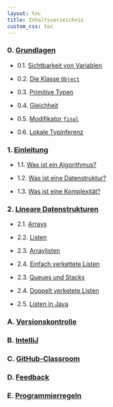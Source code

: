 ```yaml
---
layout: toc
title: Inhaltsverzeichnis
custom_css: toc
---
```


### 0. [Grundlagen](basics.md)

- 0.1. [Sichtbarkeit von Variablen](basics.md#sichtbarkeit-von-variablen)

- 0.2. [Die Klasse `Object`](basics.md#die-klasse-object)

- 0.3. [Primitive Typen](basics.md#primitive-typen)

- 0.4. [Gleichheit](basics.md#gleichheit)

- 0.5. [Modifikator `final`](basics.md#modifikator-final)

- 0.6. [Lokale Typinferenz](basics.md#lokale-typinferenz)

### 1. [Einleitung](introduction.md)

- 1.1. [Was ist ein Algorithmus?](introduction.md#was-ist-ein-algorithmus)

- 1.2. [Was ist eine Datenstruktur?](introduction.md#was-ist-eine-datenstruktur)

- 1.3. [Was ist eine Komplexität?](introduction.md#was-ist-eine-komplexität)

### 2. [Lineare Datenstrukturen](linear-data-structures.md)

- 2.1. [Arrays](linear-data-structures.md#arrays)

- 2.2. [Listen](linear-data-structures.md#listen)

- 2.3. [Arraylisten](linear-data-structures.md#arraylisten)

- 2.4. [Einfach verkettete Listen](linear-data-structures.md#einfach-verkettete-listen)

- 2.3. [Queues und Stacks](linear-data-structures.md#queues-und-stacks)

- 2.4. [Doppelt verketete Listen](linear-data-structures.md#doppelt-verkettete-listen)

- 2.5. [Listen in Java](linear-data-structures.md#listen-in-java)

<!-- ### 3. [Komplexität](complexity.md)

- 3.1. [Konkrete Laufzeiten](complexity.md#konkrete-laufzeiten)

- 3.2. [Asymptotisches Wachstum](complexity.md#asymptotisches-wachstum)

- 3.3. [Größenordnungen](complexity.md#größenordnungen)

### 4. [Rekursion](recursion.md)

- 4.1. [Beispiele](recursion.md#beispiele)

- 4.2. [Rekurrenzen](recursion.md#rekurrenzen)

- 4.3. [Bestimmung von Laufzeiten](recursion.md#bestimmung-von-laufzeiten)

### 5. [Divide and Conquer](divide-and-conquer.md)

- 5.1. [Binäre Suche](divide-and-conquer.md#binäre-suche)

- 5.2. [Beweis mittels starker Induktion](divide-and-conquer.md#beweis-mittels-starker-induktion)

### 6. [Dynamische Programmierung](dynamic-programming.md)

- 6.1. [Beispiel](dynamic-programming.md#beispiel)

- 6.2. [Einschub: Größenordnungen](dynamic-programming.md#einschub-größenordnungen) -->

<!-- - 6.3. [Laufzeit mit dynamischer Programmierung](methods.md#laufzeit-mit-dynamischer-programmierung) -->

<!--

- 4.8. [Backtracking](methods.md#backtracking)

- 4.5. [Einschub: Beweis der Laufzeit per Induktion](methods.md#einschub-beweis-der-laufzeit-per-induktion)
 
- 4.6. [Greedy-Methode]()

### 5. [Graphen](graphs.md)

- 5.1. [Grundidee](graphs.md#grundidee)

- 5.2. [Formale Definition](graphs.md#formale-definition)

### 5. [Hashing](polymorphism.md)

- 5.1. [Mengen](polymorphism.md#polymorphe-datentypen)

- 5.2. [Die Klasse `HashSet`](polymorphism.md#polymorphe-funktionen)

### 6. [Sortieren](recursion.md)

- 6.1. [Counting-Sort](recursion.md#wiederkehrende-rekursive-muster)

- 6.2. [Insertionsort](recursion.md#anonyme-funktionen)

- 6.3. [Quicksort](recursion.md#gecurryte-funktionen) -->

### A. [Versionskontrolle](version-control.md)

### B. [IntelliJ](intellij.md)

### C. [GitHub-Classroom](classroom.md)

### D. [Feedback](feedback.md)

### E. [Programmierregeln](linter-rules.md)
